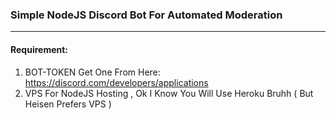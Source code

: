 ### Simple NodeJS Discord Bot For Automated Moderation
------------------------------------------------------

#### Requirement:
1) BOT-TOKEN Get One From Here: https://discord.com/developers/applications
2) VPS For NodeJS Hosting , Ok I Know You Will Use Heroku Bruhh ( But Heisen Prefers VPS )

